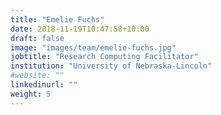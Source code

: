 ```yaml
---
title: "Emelie Fuchs"
date: 2018-11-19T10:47:58+10:00
draft: false
image: "images/team/emelie-fuchs.jpg"
jobtitle: "Research Computing Facilitator"
institution: "University of Nebraska-Lincoln"
#website: ""
linkedinurl: ""
weight: 5
---
```

